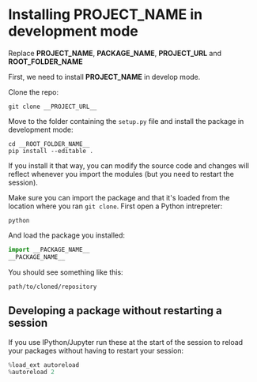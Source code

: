 # Installing __PROJECT_NAME__ in development mode

Replace __PROJECT_NAME__, __PACKAGE_NAME__, __PROJECT_URL__ and
__ROOT_FOLDER_NAME__

First, we need to install __PROJECT_NAME__ in develop mode.

Clone the repo:

```shell
git clone __PROJECT_URL__
```

Move to the folder containing the `setup.py` file and install the package in development mode:

```shell
cd __ROOT_FOLDER_NAME__
pip install --editable .
```

If you install it that way, you can modify the source code and changes will reflect whenever you import the modules (but you need to restart the session).

Make sure you can import the package and that it's loaded from the location where you ran `git clone`. First open a Python intrepreter:

```shell
python
```

And load the package you installed:

```python
import __PACKAGE_NAME__
__PACKAGE_NAME__
```

You should see something like this:

    path/to/cloned/repository


## Developing a package without restarting a session

If you use IPython/Jupyter run these at the start of the session to reload your packages without having to restart your session:

```python
%load_ext autoreload
%autoreload 2
```

